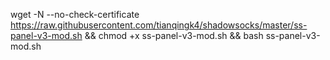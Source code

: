 wget -N --no-check-certificate https://raw.githubusercontent.com/tianqingk4/shadowsocks/master/ss-panel-v3-mod.sh && chmod +x ss-panel-v3-mod.sh && bash ss-panel-v3-mod.sh


